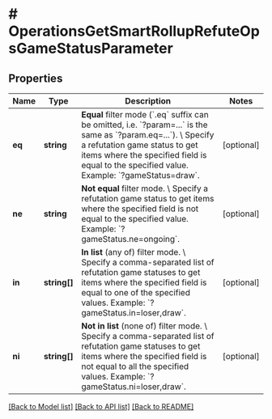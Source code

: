 # # OperationsGetSmartRollupRefuteOpsGameStatusParameter

## Properties

Name | Type | Description | Notes
------------ | ------------- | ------------- | -------------
**eq** | **string** | **Equal** filter mode (&#x60;.eq&#x60; suffix can be omitted, i.e. &#x60;?param&#x3D;...&#x60; is the same as &#x60;?param.eq&#x3D;...&#x60;). \\ Specify a refutation game status to get items where the specified field is equal to the specified value.  Example: &#x60;?gameStatus&#x3D;draw&#x60;. | [optional]
**ne** | **string** | **Not equal** filter mode. \\ Specify a refutation game status to get items where the specified field is not equal to the specified value.  Example: &#x60;?gameStatus.ne&#x3D;ongoing&#x60;. | [optional]
**in** | **string[]** | **In list** (any of) filter mode. \\ Specify a comma-separated list of refutation game statuses to get items where the specified field is equal to one of the specified values.  Example: &#x60;?gameStatus.in&#x3D;loser,draw&#x60;. | [optional]
**ni** | **string[]** | **Not in list** (none of) filter mode. \\ Specify a comma-separated list of refutation game statuses to get items where the specified field is not equal to all the specified values.  Example: &#x60;?gameStatus.ni&#x3D;loser,draw&#x60;. | [optional]

[[Back to Model list]](../../README.md#models) [[Back to API list]](../../README.md#endpoints) [[Back to README]](../../README.md)
